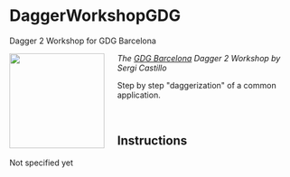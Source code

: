# DaggerWorkshopGDG
Dagger 2 Workshop for GDG Barcelona

<img src="https://pbs.twimg.com/profile_images/2878181313/5b485c33219fa84677556ab77971e824.png" align="left" width="168px" height="168px"/>
<img align="left" width="0" height="168px" hspace="10"/>

*The <a href="https://plus.google.com/103861605362659114750">GDG Barcelona</a> Dagger 2 Workshop by Sergi Castillo*

Step by step "daggerization" of a common application.

<br/>


Instructions
------------

Not specified yet